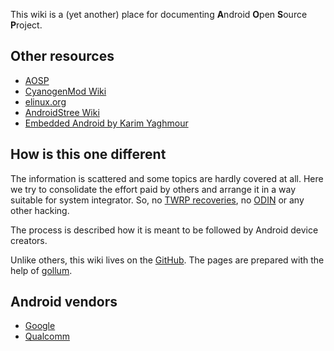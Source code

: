 This wiki is a (yet another) place for documenting **A**ndroid **O**pen **S**ource **P**roject.

## Other resources

* [AOSP](https://source.android.com/)
* [CyanogenMod Wiki](https://wiki.cyanogenmod.org/w/Main_Page)
* [elinux.org](http://elinux.org/Category:Android)
* [AndroidStree Wiki](http://wiki.androidstreet.net/)
* [Embedded Android by Karim Yaghmour](http://shop.oreilly.com/product/0636920021094.do)

## How is this one different

The information is scattered and some topics are hardly covered at all. Here we try to consolidate the effort paid by others and arrange it in a way suitable for system integrator. So, no [TWRP recoveries](https://twrp.me/), no [ODIN](http://www.droidviews.com/download-odin-tool-for-samsung-galaxy-devices-all-versions/) or any other hacking.

The process is described how it is meant to be followed by Android device creators.

Unlike others, this wiki lives on the [GitHub](https://github.com/RomanSaveljev/aosp-wiki). The pages are prepared with the help of [gollum](https://github.com/gollum/gollum).

## Android vendors

* [Google](vendors/google.md)
* [Qualcomm](vendors/qualcomm.md)